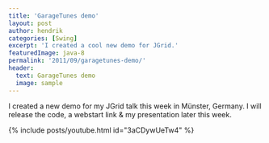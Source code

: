 ```yaml
---
title: 'GarageTunes demo'
layout: post
author: hendrik
categories: [Swing]
excerpt: 'I created a cool new demo for JGrid.'
featuredImage: java-8
permalink: '2011/09/garagetunes-demo/'
header:
  text: GarageTunes demo
  image: sample
---
```

I created a new demo for my JGrid talk this week in Münster, Germany. I will release the code, a webstart link & my presentation later this week.

{% include posts/youtube.html id="3aCDywUeTw4" %}
